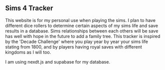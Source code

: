 ## Sims 4 Tracker

This website is for my personal use when playing the sims. I plan to have different dice rollers to determine certain aspects of my sims life and save results in a database. Sims relationships between each others will be save has well with hope in the future to add a family tree. 
This tracker is inspired by the 'Decade Challenge' where you play year by year your sims life stating from 1800, and by players having royal saves with different kingdoms as I will too.

I am using nexdt.js and supabase for my database.